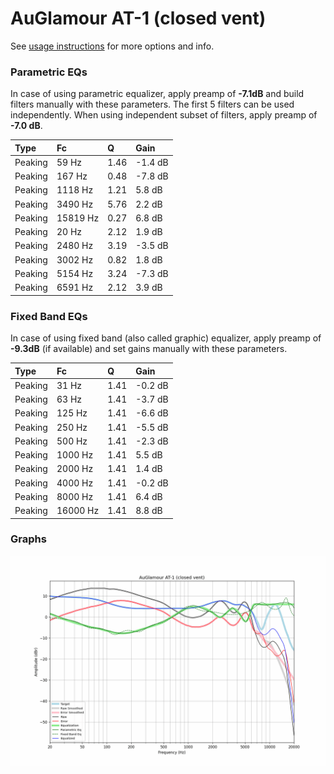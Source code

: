 # AuGlamour AT-1 (closed vent)
See [usage instructions](https://github.com/jaakkopasanen/AutoEq#usage) for more options and info.

### Parametric EQs
In case of using parametric equalizer, apply preamp of **-7.1dB** and build filters manually
with these parameters. The first 5 filters can be used independently.
When using independent subset of filters, apply preamp of **-7.0 dB**.

| Type    | Fc       |    Q | Gain    |
|:--------|:---------|:-----|:--------|
| Peaking | 59 Hz    | 1.46 | -1.4 dB |
| Peaking | 167 Hz   | 0.48 | -7.8 dB |
| Peaking | 1118 Hz  | 1.21 | 5.8 dB  |
| Peaking | 3490 Hz  | 5.76 | 2.2 dB  |
| Peaking | 15819 Hz | 0.27 | 6.8 dB  |
| Peaking | 20 Hz    | 2.12 | 1.9 dB  |
| Peaking | 2480 Hz  | 3.19 | -3.5 dB |
| Peaking | 3002 Hz  | 0.82 | 1.8 dB  |
| Peaking | 5154 Hz  | 3.24 | -7.3 dB |
| Peaking | 6591 Hz  | 2.12 | 3.9 dB  |

### Fixed Band EQs
In case of using fixed band (also called graphic) equalizer, apply preamp of **-9.3dB**
(if available) and set gains manually with these parameters.

| Type    | Fc       |    Q | Gain    |
|:--------|:---------|:-----|:--------|
| Peaking | 31 Hz    | 1.41 | -0.2 dB |
| Peaking | 63 Hz    | 1.41 | -3.7 dB |
| Peaking | 125 Hz   | 1.41 | -6.6 dB |
| Peaking | 250 Hz   | 1.41 | -5.5 dB |
| Peaking | 500 Hz   | 1.41 | -2.3 dB |
| Peaking | 1000 Hz  | 1.41 | 5.5 dB  |
| Peaking | 2000 Hz  | 1.41 | 1.4 dB  |
| Peaking | 4000 Hz  | 1.41 | -0.2 dB |
| Peaking | 8000 Hz  | 1.41 | 6.4 dB  |
| Peaking | 16000 Hz | 1.41 | 8.8 dB  |

### Graphs
![](./AuGlamour%20AT-1%20(closed%20vent).png)